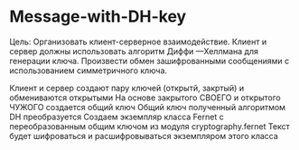 ﻿# Message-with-DH-key

Цель: Организовать  клиент-серверное  взаимодействие. Клиент и сервер должны использовать алгоритм Диффи —Хеллмана для генерации ключа. Произвести обмен зашифрованными сообщениями с использованием симметричного ключа.

Клиент и сервер создают пару ключей (открытй, закртый) и обмениваются открытыми
На основе закрытого СВОЕГО и открытого ЧУЖОГО создается общий ключ
Общий ключ полученный  алгоритмом DH преобразуется
Создаем экземпляр класса Fernet с переобразованным общим ключом из модуля cryptography.fernet
Текст будет шифроваться и расшифровываться экземпляром этого класса 
